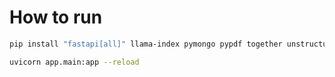 # How to run

```bash
pip install "fastapi[all]" llama-index pymongo pypdf together unstructured

uvicorn app.main:app --reload
```

